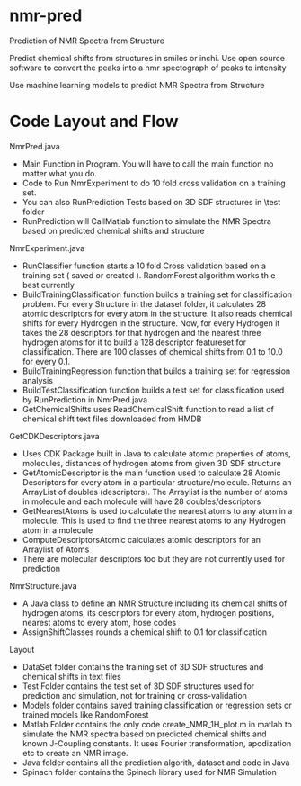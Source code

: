 # nmr-pred

Prediction of NMR Spectra from Structure

Predict chemical shifts from structures in smiles or inchi. Use open source software to convert the peaks into a nmr spectograph of peaks to intensity

Use machine learning models to predict NMR Spectra from Structure


# Code Layout and Flow

NmrPred.java 
  - Main Function in Program. You will have to call the main function no matter what you do.
  - Code to Run NmrExperiment to do 10 fold cross validation on a training set. 
  - You can also RunPrediction Tests based on 3D SDF structures in \test folder
  - RunPrediction will CallMatlab function to simulate the NMR Spectra based on predicted chemical shifts and structure

NmrExperiment.java
  - RunClassifier function starts a 10 fold Cross validation based on a training set ( saved or created ). RandomForest algorithm works th e best currently
  - BuildTrainingClassification function builds a training set for classification problem. For every Structure in the dataset folder, it calculates 28 atomic descriptors for every atom in the structure. It also reads chemical shifts for every Hydrogen in the structure. Now, for every Hydrogen it takes the 28 descriptors for that hydrogen and the nearest three hydrogen atoms for it to build a 128 descriptor featureset for classification. There are 100 classes of chemical shifts from 0.1 to 10.0 for every 0.1.
  - BuildTrainingRegression function that builds a training set for regression analysis
  - BuildTestClassification function builds a test set for classification used by RunPrediction in NmrPred.java
  - GetChemicalShifts uses ReadChemicalShift function to read a list of chemical shift text files downloaded from HMDB
  
GetCDKDescriptors.java
  - Uses CDK Package built in Java to calculate atomic properties of atoms, molecules, distances of hydrogen atoms from given 3D SDF structure
  - GetAtomicDescriptor is the main function used to calculate 28 Atomic Descriptors for every atom in a particular structure/molecule. Returns an ArrayList of doubles (descriptors). The Arraylist is the number of atoms in molecule and each molecule will have 28 doubles/descriptors
  - GetNearestAtoms is used to calculate the nearest atoms to any atom in a molecule. This is used to find the three nearest atoms to any Hydrogen atom in a molecule
  - ComputeDescriptorsAtomic calculates atomic descriptors for an Arraylist of Atoms
  - There are molecular descriptors too but they are not currently used for prediction
  
NmrStructure.java
  - A Java class to define an NMR Structure including its chemical shifts of hydrogen atoms, its descriptors for every atom, hydrogen positions, nearest atoms to every atom, hose codes
  - AssignShiftClasses rounds a chemical shift to 0.1 for classification
 
Layout
  - DataSet folder contains the training set of 3D SDF structures and chemical shifts in text files
  - Test Folder contains the test set of 3D SDF structures used for prediction and simulation, not for training or cross-validation
  - Models folder contains saved training classification or regression sets or trained models like RandomForest
  - Matlab Folder contains the only code create_NMR_1H_plot.m in matlab to simulate the NMR spectra based on predicted chemical shifts and known J-Coupling constants. It uses Fourier transformation, apodization etc to create an NMR image.
  - Java folder contains all the prediction algorith, dataset and code in Java
  - Spinach folder contains the Spinach library used for NMR Simulation

